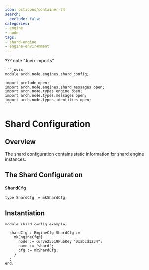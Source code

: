 ```yaml
---
icon: octicons/container-24
search:
  exclude: false
categories:
- engine
- node
tags:
- shard-engine
- engine-environment
---
```


??? note "Juvix imports"

    ```juvix
    module arch.node.engines.shard_config;

    import prelude open;
    import arch.node.engines.shard_messages open;
    import arch.node.types.engine open;
    import arch.node.types.messages open;
    import arch.node.types.identities open;
    ```

# Shard Configuration

## Overview

The shard configuration contains static information for shard engine instances.

## The Shard Configuration

### `ShardCfg`

<!-- --8<-- [start:ShardCfg] -->
```juvix
type ShardCfg := mkShardCfg;
```
<!-- --8<-- [end:ShardCfg] -->

## Instantiation

<!-- --8<-- [start:shardCfg] -->
```juvix extract-module-statements
module shard_config_example;

  shardCfg : EngineCfg ShardCfg :=
    mkEngineCfg@{
      node := Curve25519PubKey "0xabcd1234";
      name := "shard";
      cfg := mkShardCfg;
    }
  ;
end;
```
<!-- --8<-- [end:shardCfg] -->
